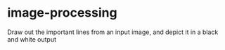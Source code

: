 # image-processing
Draw out the important lines from an input image, and depict it in a black and white output

